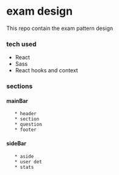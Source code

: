 # exam design

This repo contain the exam pattern design

### tech used
 * React
 * Sass
 * React hooks and context
 
### sections
   #### mainBar
       * header
       * section
       * question
       * footer
       
   #### sideBar
       * aside
       * user det
       * stats
       
